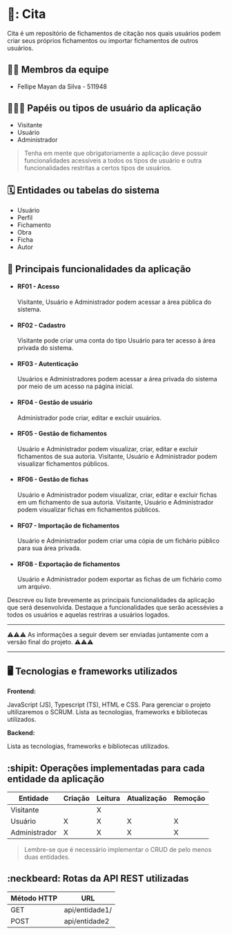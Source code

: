 # 💬: Cita

Cita é um repositório de fichamentos de citação nos quais usuários podem criar seus próprios fichamentos ou importar fichamentos de outros usuários.

## :technologist: Membros da equipe

<ul>
  <li>
    Fellipe Mayan da Silva - 511948
  </li>
</ul> 

## :people_holding_hands: Papéis ou tipos de usuário da aplicação

<ul>
  <li> Visitante </li>
  <li> Usuário </li>
  <li> Administrador </li>
</ul>

> Tenha em mente que obrigatoriamente a aplicação deve possuir funcionalidades acessíveis a todos os tipos de usuário e outra funcionalidades restritas a certos tipos de usuários.

## :spiral_calendar: Entidades ou tabelas do sistema

<ul>
  <li> Usuário </li>
  <li> Perfil </li>
  <li> Fichamento </li>
  <li> Obra </li>
  <li> Ficha </li>
  <li> Autor </li>
</ul>

## :triangular_flag_on_post:	 Principais funcionalidades da aplicação

<ul>
  <li>
    <h4>RF01 - Acesso</h4>
    <p>Visitante, Usuário e Administrador podem acessar a área pública do sistema.</p>
  </li>
  <li>
    <h4>RF02 - Cadastro</h4>
    <p>Visitante pode criar uma conta do tipo Usuário para ter acesso à área privada do sistema.</p>
  </li>
  <li>
    <h4>RF03 - Autenticação</h4>
    <p>Usuários e Administradores podem acessar a área privada do sistema por meio de um acesso na página inicial.</p>
  </li>
  <li>
    <h4>RF04 - Gestão de usuário</h4>
    <p>Administrador pode criar, editar e excluir usuários.</p>
  </li>
  <li>
    <h4>RF05 - Gestão de fichamentos</h4>
    <p>Usuário e Administrador podem visualizar, criar, editar e excluir fichamentos de sua autoria. Visitante, Usuário e Administrador podem visualizar fichamentos públicos.</p>
  </li>
  <li>
    <h4>RF06 - Gestão de fichas</h4>
    <p>Usuário e Administrador podem visualizar, criar, editar e excluir fichas em um fichamento de sua autoria. Visitante, Usuário e Administrador podem visualizar fichas em fichamentos públicos.</p>
  </li>
  <li>
    <h4>RF07 - Importação de fichamentos</h4>
    <p>Usuário e Administrador podem criar uma cópia de um fichário público para sua área privada.</p>
  </li>
  <li>
    <h4>RF08 - Exportação de fichamentos</h4>
    <p>Usuário e Administrador podem exportar as fichas de um fichário como um arquivo.</p>
  </li>
</ul>

Descreve ou liste brevemente as principais funcionalidades da aplicação que será desenvolvida. Destaque a funcionalidades que serão acessévies a todos os usuários e aquelas restriras a usuários logados.

----

:warning::warning::warning: As informações a seguir devem ser enviadas juntamente com a versão final do projeto. :warning::warning::warning:


----

## :desktop_computer: Tecnologias e frameworks utilizados

**Frontend:**

JavaScript (JS), Typescript (TS), HTML e CSS. Para gerenciar o projeto ultilizaremos o SCRUM. 
Lista as tecnologias, frameworks e bibliotecas utilizados.

**Backend:**

Lista as tecnologias, frameworks e bibliotecas utilizados.


## :shipit: Operações implementadas para cada entidade da aplicação


| Entidade| Criação | Leitura | Atualização | Remoção |
| --- | --- | --- | --- | --- |
| Visitante |  | X |  |  |
| Usuário | X | X | X | X |
| Administrador | X | X | X | X |

> Lembre-se que é necessário implementar o CRUD de pelo menos duas entidades.

## :neckbeard: Rotas da API REST utilizadas

| Método HTTP | URL |
| --- | --- |
| GET | api/entidade1/|
| POST | api/entidade2 |
